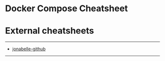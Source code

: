 # Docker Compose Cheatsheet


# External cheatsheets
---
- [jonabelle-github](https://gist.github.com/jonlabelle/bd667a97666ecda7bbc4f1cc9446d43a)
---
